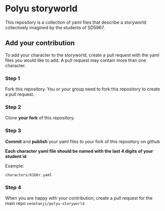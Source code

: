 # Polyu storyworld

This repository is a collection of yaml files that describe a storyworld collectively imagined by the students of SD5967.

## Add your contribution

To add your character to the storyworld, create a pull request with the yaml files you would like to add.
A pull request may contain more than one character.

### Step 1

Fork this repository. You or your group need to fork this repository to create a pull request.

### Step 2

Clone **your fork** of this repository.

### Step 3

**Commit** and **publish** your yaml files to your fork of this repository on github

**Each character yaml file should be named with the last 4 digits of your student id**

Example:

```
characters/6166r.yaml
```

### Step 4

When you are happy with your contribution, create a pull request for the main repo `venetanji/polyu-storyworld`







